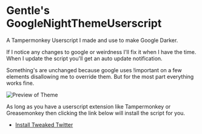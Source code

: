 

# Gentle's GoogleNightThemeUserscript
A Tampermonkey Userscript I made and use to make Google Darker.

If I notice any changes to google or weirdness I'll fix it when I have the time.
When I update the script you'll get an auto update notification.

Something's are unchanged because google uses !important on a few elements disallowing me to override them. But for the most part everything works fine.

![Preview of Theme](https://i.imgur.com/MAmOPXH.png)

As long as you have a userscript extension like Tampermonkey or Greasemonkey then clicking the link below will install the script for you.
* [Install Tweaked Twitter](https://github.com/GentlePuppet/Gentle-s-Tweaked-Twitter-Script-/raw/master/Better%20Twitter.user.js)